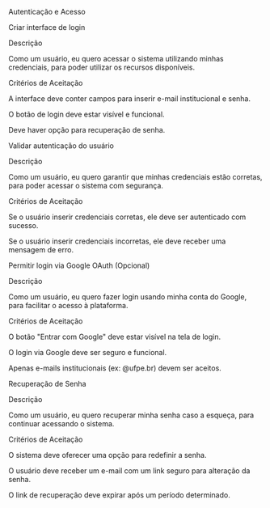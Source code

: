 Autenticação e Acesso

Criar interface de login

Descrição

Como um usuário, eu quero acessar o sistema utilizando minhas credenciais, para poder utilizar os recursos disponíveis.

Critérios de Aceitação

A interface deve conter campos para inserir e-mail institucional e senha.

O botão de login deve estar visível e funcional.

Deve haver opção para recuperação de senha.





Validar autenticação do usuário

Descrição

Como um usuário, eu quero garantir que minhas credenciais estão corretas, para poder acessar o sistema com segurança.

Critérios de Aceitação

Se o usuário inserir credenciais corretas, ele deve ser autenticado com sucesso.

Se o usuário inserir credenciais incorretas, ele deve receber uma mensagem de erro.





Permitir login via Google OAuth (Opcional)

Descrição

Como um usuário, eu quero fazer login usando minha conta do Google, para facilitar o acesso à plataforma.

Critérios de Aceitação

O botão "Entrar com Google" deve estar visível na tela de login.

O login via Google deve ser seguro e funcional.

Apenas e-mails institucionais (ex: @ufpe.br) devem ser aceitos.





Recuperação de Senha

Descrição

Como um usuário, eu quero recuperar minha senha caso a esqueça, para continuar acessando o sistema.

Critérios de Aceitação

O sistema deve oferecer uma opção para redefinir a senha.

O usuário deve receber um e-mail com um link seguro para alteração da senha.

O link de recuperação deve expirar após um período determinado.





